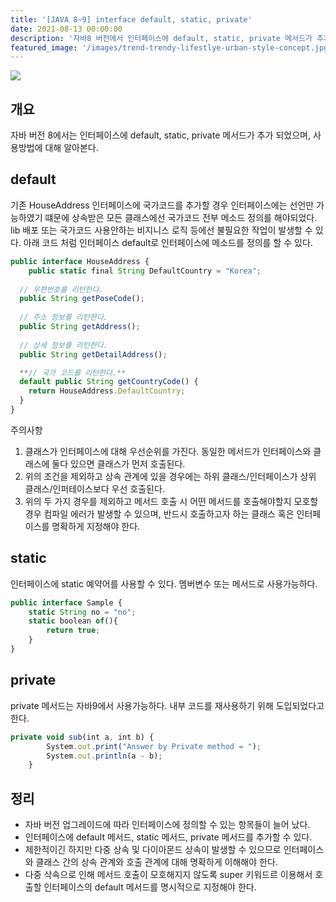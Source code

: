 ```yaml
---
title: '[JAVA 8~9] interface default, static, private'
date: 2021-08-13 00:00:00
description: '자바8 버전에서 인터페이스에 default, static, private 메서드가 추가 되었으며, 사용방법에 대해 알아본다.'
featured_image: '/images/trend-trendy-lifestlye-urban-style-concept.jpg'
---
```


![](/images/mockup-copy-space-blank-screen-concept.jpg)

## 개요

자바 버전 8에서는 인터페이스에 default, static, private 메서드가 추가 되었으며, 사용방법에 대해 알아본다.

## default

기존 HouseAddress 인터페이스에 국가코드를 추가할 경우 인터페이스에는 선언만 가능하였기 떄문에 상속받은 모든 클래스에선 국가코드 전부 메소드 정의를 해야되었다. lib 배포 또는 국가코드 사용안하는 비지니스 로직 등에선 불필요한 작업이 발생할 수 있다. 아래 코드 처럼 인터페이스 default로 인터페이스에 메소드를 정의를 할 수 있다.  

```jsx
public interface HouseAddress {
	public static final String DefaultCountry = "Korea";
  
  // 우편번호를 리턴한다.
  public String getPoseCode();
  
  // 주소 정보를 리턴한다.
  public String getAddress();
  
  // 상세 정보를 리턴한다.
  public String getDetailAddress();

  **// 국가 코드를 리턴한다.**
  default public String getCountryCode() {
    return HouseAddress.DefaultCountry;
  }
}
```

주의사항

1. 클래스가 인터페이스에 대해 우선순위를 가진다. 동일한 메서드가 인터페이스와 클래스에 둘다 있으면 클래스가 먼저 호출된다.
2. 위의 조건을 제외하고 상속 관계에 있을 경우에는 하위 클래스/인터페이스가 상위 클래스/인퍼테이스보다 우선 호출된다.
3. 위의 두 가지 경우를 제외하고 메서드 호출 시 어떤 메서드를 호출해야할지 모호할 경우 컴파일 에러가 발생할 수 있으며, 반드시 호출하고자 하는 클래스 혹은 인터페이스를 명확하게 지정해야 한다.

## static

인터페이스에 static 예약어를 사용할 수 있다. 멤버변수 또는 메서드로 사용가능하다.

```jsx
public interface Sample {
    static String no = "no";
    static boolean of(){
        return true;
    }   
}
```

## private

private 메서드는 자바9에서 사용가능하다. 내부 코드를 재사용하기 위해 도입되었다고 한다.

```jsx
private void sub(int a, int b) {
        System.out.print("Answer by Private method = ");
        System.out.println(a - b);
    }
```

## 정리

- 자바 버전 업그레이드에 따라 인터페이스에 정의할 수 있는 항목들이 늘어 났다.
- 인터페이스에 default 메서드, static 메서드, private 메서드를 추가할 수 있다.
- 제한적이긴 하지만 다중 상속 및 다이아몬드 상속이 발생할 수 있으므로 인터페이스와 클래스 간의 상속 관계와 호출 관계에 대해 명확하게 이해해야 한다.
- 다중 삭속으로 인해 메서드 호출이 모호해지지 않도록 super 키워드르 이용해서 호출할 인터페이스의 default 메서드를 명시적으로 지정해야 한다.